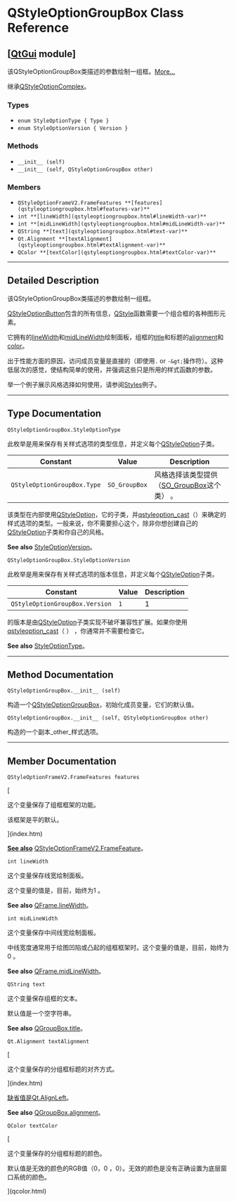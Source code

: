 # QStyleOptionGroupBox Class Reference

## [[QtGui](index.htm) module]

该QStyleOptionGroupBox类描述的参数绘制一组框。[More...](#details)

继承[QStyleOptionComplex](qstyleoptioncomplex.html)。

### Types

*   `enum StyleOptionType { Type }`
*   `enum StyleOptionVersion { Version }`

### Methods

*   `__init__ (self)`
*   `__init__ (self, QStyleOptionGroupBox other)`

### Members

*   `QStyleOptionFrameV2.FrameFeatures **[features](qstyleoptiongroupbox.html#features-var)**`
*   `int **[lineWidth](qstyleoptiongroupbox.html#lineWidth-var)**`
*   `int **[midLineWidth](qstyleoptiongroupbox.html#midLineWidth-var)**`
*   `QString **[text](qstyleoptiongroupbox.html#text-var)**`
*   `Qt.Alignment **[textAlignment](qstyleoptiongroupbox.html#textAlignment-var)**`
*   `QColor **[textColor](qstyleoptiongroupbox.html#textColor-var)**`

* * *

## Detailed Description

该QStyleOptionGroupBox类描述的参数绘制一组框。

[QStyleOptionButton](qstyleoptionbutton.html)包含的所有信息，[QStyle](qstyle.html)函数需要一个组合框的各种图形元素。

它拥有的[lineWidth](qstyleoptiongroupbox.html#lineWidth-var)和[midLineWidth](qstyleoptiongroupbox.html#midLineWidth-var)绘制面板，组框的[title](qstyleoptiongroupbox.html#text-var)和标题的[alignment](qstyleoptiongroupbox.html#textAlignment-var)和[color](qstyleoptiongroupbox.html#textColor-var)。

出于性能方面的原因，访问成员变量是直接的（即使用`.` or `-&gt;`操作符）。这种低层次的感觉，使结构简单的使用，并强调这些只是所用的样式函数的参数。

举一个例子展示风格选择如何使用，请参阅[Styles](index.htm)例子。

* * *

## Type Documentation

```
QStyleOptionGroupBox.StyleOptionType
```

此枚举是用来保存有关样式选项的类型信息，并定义每个[QStyleOption](qstyleoption.html)子类。

| Constant | Value | Description |
| --- | --- | --- |
| `QStyleOptionGroupBox.Type` | `SO_GroupBox` | 风格选择该类型提供（[SO_GroupBox](qstyleoption.html#OptionType-enum)这个类） 。 |

该类型在内部使用[QStyleOption](qstyleoption.html)，它的子类，并[qstyleoption_cast](qstyleoption.html#qstyleoption_cast)（）来确定的样式选项的类型。一般来说，你不需要担心这个，除非你想创建自己的[QStyleOption](qstyleoption.html)子类和你自己的风格。

**See also** [StyleOptionVersion](qstyleoptiongroupbox.html#StyleOptionVersion-enum)。

```
QStyleOptionGroupBox.StyleOptionVersion
```

此枚举是用来保存有关样式选项的版本信息，并定义每个[QStyleOption](qstyleoption.html)子类。

| Constant | Value | Description |
| --- | --- | --- |
| `QStyleOptionGroupBox.Version` | `1` | 1 |

的版本是由[QStyleOption](qstyleoption.html)子类实现不破坏兼容性扩展。如果你使用[qstyleoption_cast](qstyleoption.html#qstyleoption_cast)（ ） ，你通常并不需要检查它。

**See also** [StyleOptionType](qstyleoptiongroupbox.html#StyleOptionType-enum)。

* * *

## Method Documentation

```
QStyleOptionGroupBox.__init__ (self)
```

构造一个[QStyleOptionGroupBox](qstyleoptiongroupbox.html)，初始化成员变量，它们的默认值。

```
QStyleOptionGroupBox.__init__ (self, QStyleOptionGroupBox other)
```

构造的一个副本_other_样式选项。

* * *

## Member Documentation

```
QStyleOptionFrameV2.FrameFeatures features
```

[

这个变量保存了组框框架的功能。

该框架是平的默认。

](index.htm)

[**See also**](index.htm) [QStyleOptionFrameV2.FrameFeature](qstyleoptionframev2.html#FrameFeature-enum)。

```
int lineWidth
```

这个变量保存线宽绘制面板。

这个变量的值是，目前，始终为1 。

**See also** [QFrame.lineWidth](qframe.html#lineWidth-prop)。

```
int midLineWidth
```

这个变量保存中间线宽绘制面板。

中线宽度通常用于绘图凹陷或凸起的组框框架时。这个变量的值是，目前，始终为0 。

**See also** [QFrame.midLineWidth](qframe.html#midLineWidth-prop)。

```
QString text
```

这个变量保存组框的文本。

默认值是一个空字符串。

**See also** [QGroupBox.title](qgroupbox.html#title-prop)。

```
Qt.Alignment textAlignment
```

[

这个变量保存的分组框标题的对齐方式。

](index.htm)

[缺省值是](index.htm)[Qt.AlignLeft](qt.html#AlignmentFlag-enum)。

**See also** [QGroupBox.alignment](qgroupbox.html#alignment-prop)。

```
QColor textColor
```

[

这个变量保存的分组框标题的颜色。

默认值是无效的颜色的RGB值（0，0 ，0）。无效的颜色是没有正确设置为底层窗口系统的颜色。

](qcolor.html)